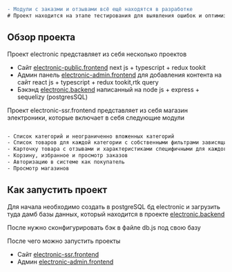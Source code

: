 ```diff
- Модули с заказми и отзывами всё ещё находятся в разработке 
# Проект находится на этапе тестирования для выявления ошибок и оптимизации написанного кода

```

## Обзор проекта
Проект electronic представляет из себя несколько проектов
- Сайт [electronic-public.frontend](https://github.com/Timer4ik/electronic-public.frontend) next js + typescript + redux tookit 
- Админ панель [electronic-admin.frontend](https://github.com/Timer4ik/electronic-admin) для добавления контента на сайт react js + typescript + redux tookit,rtk query
- Бэкэнд [electronic.backend](https://github.com/Timer4ik/electronic.backend) написанный на node js + express + sequelizу (postgresSQL)

Проект electronic-ssr.frontend представляет из себя магазин электроники, которые включает в себя
следующие модули

```bash

- Список категорий и неограниченно вложенных категорий
- Список товаров для каждой категории с собственными фильтрами зависящими от категорий
- Карточку товара с отзывами и характеристиками специфичными для каждого товара отдельной категории
- Корзину, избранное и просмотр заказов
- Авторизацию в системе как покупатель
- Просмотр магазинов


```

## Как запустить проект

Для начала необходимо создать в postgreSQL бд electronic и загрузить туда дамб базы данных, который находится в проекте [electronic.backend](https://github.com/Timer4ik/electronic.backend)

После нужно сконфигурировать бэк в файле db.js под свою базу

После чего можно запустить проекты
- Сайт [electronic-ssr.frontend](https://github.com/Timer4ik/electronic-ssr.frontend)
- Админ [electronic-admin.frontend](https://github.com/Timer4ik/electronic-admin)

